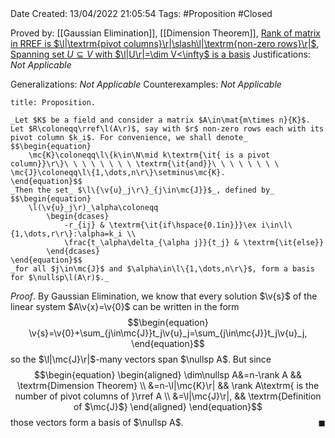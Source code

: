 <br />
<br />

Date Created: 13/04/2022 21:05:54
Tags: #Proposition #Closed

Proved by: [[Gaussian Elimination]], [[Dimension Theorem]], [Rank of matrix in RREF is $\l|\textrm{pivot columns}\r|\slash\l|\textrm{non-zero rows}\r|$](Rank%20of%20matrix%20in%20RREF%20is%20number%20of%20pivot%20columns%20of%20non-zero%20rows.md), [Spanning set $U\subseteq V$ with $\l|U\r|=\dim V<\infty$ is a basis](Spanning%20subset%20with%20same%20cardinality%20as%20dimension%20(finite)%20is%20a%20basis.md)
Justifications: _Not Applicable_

Generalizations: _Not Applicable_
Counterexamples: _Not Applicable_

``` ad-Proposition
title: Proposition.

_Let $K$ be a field and consider a matrix $A\in\mat{m\times n}{K}$. Let $R\coloneqq\rref\l(A\r)$, say with $r$ non-zero rows each with its pivot column $k_i$. For convenience, we shall denote_
$$\begin{equation}
    \mc{K}\coloneqq\l\{k\in\N\mid k\textrm{\it{ is a pivot column}}\r\}\ \ \ \ \ \ \ \ \textrm{\it{and}}\ \ \ \ \ \ \ \ \mc{J}\coloneqq\l\{1,\dots,n\r\}\setminus\mc{K}.
\end{equation}$$
_Then the set_ $\l\{\v{u}_j\r\}_{j\in\mc{J}}$_, defined by_
$$\begin{equation}
    \l(\v{u}_j\r)_\alpha\coloneqq
        \begin{dcases}
            -r_{ij} & \textrm{\it{if\hspace{0.1in}}}\ex i\in\l\{1,\dots,r\r\}:\alpha=k_i \\
            \frac{t_\alpha\delta_{\alpha j}}{t_j} & \textrm{\it{else}}
        \end{dcases}
\end{equation}$$
_for all $j\in\mc{J}$ and $\alpha\in\l\{1,\dots,n\r\}$, form a basis for $\nullsp\l(A\r)$._

```

_Proof_. By Gaussian Elimination, we know that every solution $\v{s}$ of the linear system $A\v{x}=\v{0}$ can be written in the form
$$\begin{equation}
    \v{s}=\v{0}+\sum_{j\in\mc{J}}t_j\v{u}_j=\sum_{j\in\mc{J}}t_j\v{u}_j,
\end{equation}$$
so the $\l|\mc{J}\r|$-many vectors span $\nullsp A$. But since
$$\begin{equation}
    \begin{aligned}
        \dim\nullsp A&=n-\rank A && \textrm{Dimension Theorem} \\
        &=n-\l|\mc{K}\r| && \rank A\textrm{ is the number of pivot columns of }\rref A \\
        &=\l|\mc{J}\r|, && \textrm{Definition of $\mc{J}$}
    \end{aligned}
\end{equation}$$
those vectors form a basis of $\nullsp A$.<span style="float:right;">$\blacksquare$</span>
